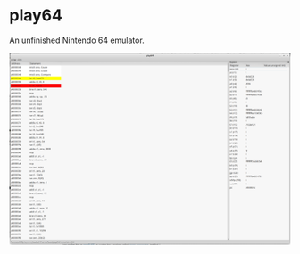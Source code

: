 # play64
An unfinished Nintendo 64 emulator.

![](https://raw.githubusercontent.com/baosen/play64/master/docs/Screenshot.png)
